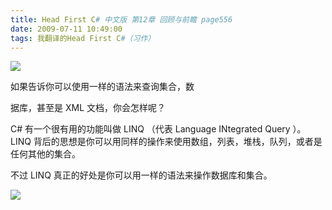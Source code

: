 ```yaml
---
title: Head First C# 中文版 第12章 回顾与前瞻 page556
date: 2009-07-11 10:49:00
tags: 我翻译的Head First C#（习作）
---
```

![](https://p-blog.csdn.net/images/p_blog_csdn_net/cuipengfei1/EntryImages/20090711/2009-07-11_10-37-10.jpg)

如果告诉你可以使用一样的语法来查询集合，数

据库，甚至是  XML  文档，你会怎样呢？

  

C#  有一个很有用的功能叫做  LINQ  （代表  Language INtegrated Query  ）。  LINQ
背后的思想是你可以用同样的操作来使用数组，列表，堆栈，队列，或者是任何其他的集合。

  

不过  LINQ  真正的好处是你可以用一样的语法来操作数据库和集合。

  

![](https://p-blog.csdn.net/images/p_blog_csdn_net/cuipengfei1/EntryImages/20090711/2009-07-11_10-45-30.jpg)



